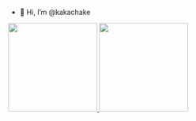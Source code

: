 - 👋 Hi, I’m @kakachake


<a href="https://github.com/kakachake">
  <img height="180em" src="https://github-readme-stats.vercel.app/api?username=kakachake&show_icons=true" />
  <img height="180em" src="https://github-readme-stats.vercel.app/api/top-langs/?username=kakachake&layout=compact" />
</a>
